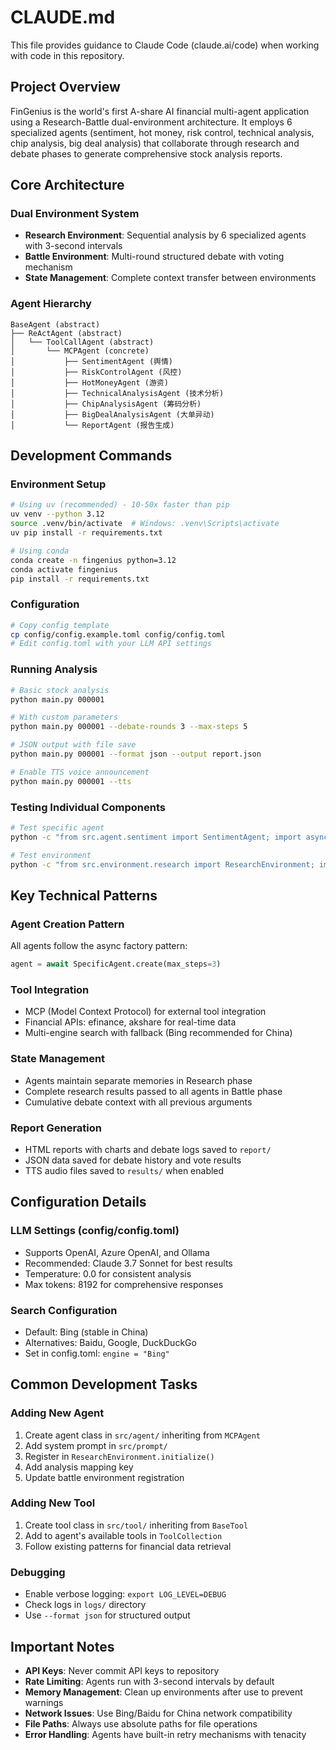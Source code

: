 # CLAUDE.md

This file provides guidance to Claude Code (claude.ai/code) when working with code in this repository.

## Project Overview

FinGenius is the world's first A-share AI financial multi-agent application using a Research-Battle dual-environment architecture. It employs 6 specialized agents (sentiment, hot money, risk control, technical analysis, chip analysis, big deal analysis) that collaborate through research and debate phases to generate comprehensive stock analysis reports.

## Core Architecture

### Dual Environment System
- **Research Environment**: Sequential analysis by 6 specialized agents with 3-second intervals
- **Battle Environment**: Multi-round structured debate with voting mechanism
- **State Management**: Complete context transfer between environments

### Agent Hierarchy
```
BaseAgent (abstract)
├── ReActAgent (abstract)
│   └── ToolCallAgent (abstract)
│       └── MCPAgent (concrete)
│           ├── SentimentAgent (舆情)
│           ├── RiskControlAgent (风控)
│           ├── HotMoneyAgent (游资)
│           ├── TechnicalAnalysisAgent (技术分析)
│           ├── ChipAnalysisAgent (筹码分析)
│           ├── BigDealAnalysisAgent (大单异动)
│           └── ReportAgent (报告生成)
```

## Development Commands

### Environment Setup
```bash
# Using uv (recommended) - 10-50x faster than pip
uv venv --python 3.12
source .venv/bin/activate  # Windows: .venv\Scripts\activate
uv pip install -r requirements.txt

# Using conda
conda create -n fingenius python=3.12
conda activate fingenius
pip install -r requirements.txt
```

### Configuration
```bash
# Copy config template
cp config/config.example.toml config/config.toml
# Edit config.toml with your LLM API settings
```

### Running Analysis
```bash
# Basic stock analysis
python main.py 000001

# With custom parameters
python main.py 000001 --debate-rounds 3 --max-steps 5

# JSON output with file save
python main.py 000001 --format json --output report.json

# Enable TTS voice announcement
python main.py 000001 --tts
```

### Testing Individual Components
```bash
# Test specific agent
python -c "from src.agent.sentiment import SentimentAgent; import asyncio; asyncio.run(SentimentAgent.create().run('000001'))"

# Test environment
python -c "from src.environment.research import ResearchEnvironment; import asyncio; asyncio.run(ResearchEnvironment.create().run('000001'))"
```

## Key Technical Patterns

### Agent Creation Pattern
All agents follow the async factory pattern:
```python
agent = await SpecificAgent.create(max_steps=3)
```

### Tool Integration
- MCP (Model Context Protocol) for external tool integration
- Financial APIs: efinance, akshare for real-time data
- Multi-engine search with fallback (Bing recommended for China)

### State Management
- Agents maintain separate memories in Research phase
- Complete research results passed to all agents in Battle phase
- Cumulative debate context with all previous arguments

### Report Generation
- HTML reports with charts and debate logs saved to `report/`
- JSON data saved for debate history and vote results
- TTS audio files saved to `results/` when enabled

## Configuration Details

### LLM Settings (config/config.toml)
- Supports OpenAI, Azure OpenAI, and Ollama
- Recommended: Claude 3.7 Sonnet for best results
- Temperature: 0.0 for consistent analysis
- Max tokens: 8192 for comprehensive responses

### Search Configuration
- Default: Bing (stable in China)
- Alternatives: Baidu, Google, DuckDuckGo
- Set in config.toml: `engine = "Bing"`

## Common Development Tasks

### Adding New Agent
1. Create agent class in `src/agent/` inheriting from `MCPAgent`
2. Add system prompt in `src/prompt/`
3. Register in `ResearchEnvironment.initialize()`
4. Add analysis mapping key
5. Update battle environment registration

### Adding New Tool
1. Create tool class in `src/tool/` inheriting from `BaseTool`
2. Add to agent's available tools in `ToolCollection`
3. Follow existing patterns for financial data retrieval

### Debugging
- Enable verbose logging: `export LOG_LEVEL=DEBUG`
- Check logs in `logs/` directory
- Use `--format json` for structured output

## Important Notes

- **API Keys**: Never commit API keys to repository
- **Rate Limiting**: Agents run with 3-second intervals by default
- **Memory Management**: Clean up environments after use to prevent warnings
- **Network Issues**: Use Bing/Baidu for China network compatibility
- **File Paths**: Always use absolute paths for file operations
- **Error Handling**: Agents have built-in retry mechanisms with tenacity